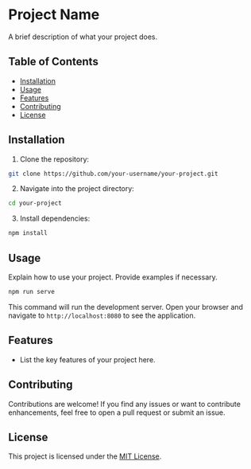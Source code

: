 # Project Name

A brief description of what your project does.

## Table of Contents

- [Installation](#installation)
- [Usage](#usage)
- [Features](#features)
- [Contributing](#contributing)
- [License](#license)

## Installation

1. Clone the repository:

```bash
git clone https://github.com/your-username/your-project.git
```

2. Navigate into the project directory:

```bash
cd your-project
```

3. Install dependencies:

```bash
npm install
```

## Usage

Explain how to use your project. Provide examples if necessary.

```bash
npm run serve
```

This command will run the development server. Open your browser and navigate to `http://localhost:8080` to see the application.

## Features

- List the key features of your project here.

## Contributing

Contributions are welcome! If you find any issues or want to contribute enhancements, feel free to open a pull request or submit an issue.

## License

This project is licensed under the [MIT License](LICENSE).
